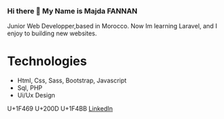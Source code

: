 ### Hi there 👋 My Name is Majda FANNAN

Junior Web Developper,based in Morocco. Now Im learning Laravel, and I enjoy to building new websites.


<h1>Technologies</h1>
  
<ul>
  <li>Html, Css, Sass, Bootstrap, Javascript</li>
  <li>Sql, PHP</li>
  <li>Ui/Ux Design</li>
</ul>  

<div></div>
<div></div>
<div></div>
U+1F469 U+200D U+1F4BB <a href="https://www.linkedin.com/in/majda-fannan-030640110/"> LinkedIn<a>



